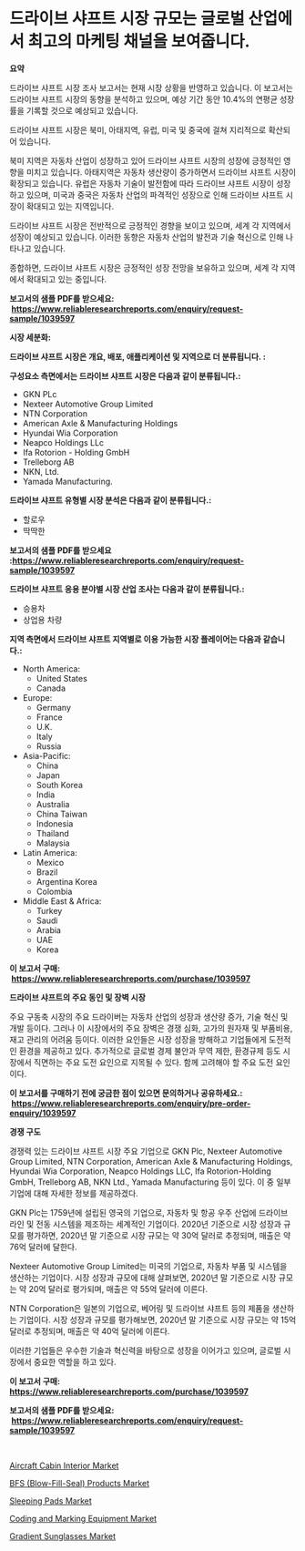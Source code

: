 <p><h1>드라이브 샤프트 시장 규모는 글로벌 산업에서 최고의 마케팅 채널을 보여줍니다.</h1></p><p><strong>요약</strong></p>
<p><p>드라이브 샤프트 시장 조사 보고서는 현재 시장 상황을 반영하고 있습니다. 이 보고서는 드라이브 샤프트 시장의 동향을 분석하고 있으며, 예상 기간 동안 10.4%의 연평균 성장률을 기록할 것으로 예상되고 있습니다. </p><p>드라이브 샤프트 시장은 북미, 아태지역, 유럽, 미국 및 중국에 걸쳐 지리적으로 확산되어 있습니다. </p><p>북미 지역은 자동차 산업이 성장하고 있어 드라이브 샤프트 시장의 성장에 긍정적인 영향을 미치고 있습니다. 아태지역은 자동차 생산량이 증가하면서 드라이브 샤프트 시장이 확장되고 있습니다. 유럽은 자동차 기술이 발전함에 따라 드라이브 샤프트 시장이 성장하고 있으며, 미국과 중국은 자동차 산업의 파격적인 성장으로 인해 드라이브 샤프트 시장이 확대되고 있는 지역입니다. </p><p>드라이브 샤프트 시장은 전반적으로 긍정적인 경향을 보이고 있으며, 세계 각 지역에서 성장이 예상되고 있습니다. 이러한 동향은 자동차 산업의 발전과 기술 혁신으로 인해 나타나고 있습니다. </p><p>종합하면, 드라이브 샤프트 시장은 긍정적인 성장 전망을 보유하고 있으며, 세계 각 지역에서 확대되고 있는 중입니다. </p></p>
<p><strong>보고서의 샘플 PDF를 받으세요: &nbsp;<a href="https://www.reliableresearchreports.com/enquiry/request-sample/1039597">https://www.reliableresearchreports.com/enquiry/request-sample/1039597</a></strong></p>
<p><strong>시장 세분화:</strong></p>
<p><strong> 드라이브 샤프트 시장은 개요, 배포, 애플리케이션 및 지역으로 더 분류됩니다. :</strong></p>
<p><strong>구성요소 측면에서는 드라이브 샤프트 시장은 다음과 같이 분류됩니다.:</strong></p>
<p><ul><li>GKN PLc</li><li>Nexteer Automotive Group Limited</li><li>NTN Corporation</li><li>American Axle & Manufacturing Holdings</li><li>Hyundai Wia Corporation</li><li>Neapco Holdings LLc</li><li>Ifa Rotorion - Holding GmbH</li><li>Trelleborg AB</li><li>NKN, Ltd.</li><li>Yamada Manufacturing.</li></ul></p>
<p><strong> 드라이브 샤프트 유형별 시장 분석은 다음과 같이 분류됩니다.:</strong></p>
<p><ul><li>할로우</li><li>딱딱한</li></ul></p>
<p><strong>보고서의 샘플 PDF를 받으세요 :<a href="https://www.reliableresearchreports.com/enquiry/request-sample/1039597">https://www.reliableresearchreports.com/enquiry/request-sample/1039597</a></strong></p>
<p><strong> 드라이브 샤프트 응용 분야별 시장 산업 조사는 다음과 같이 분류됩니다.:</strong></p>
<p><ul><li>승용차</li><li>상업용 차량</li></ul></p>
<p><strong>지역 측면에서 드라이브 샤프트 지역별로 이용 가능한 시장 플레이어는 다음과 같습니다.:</strong></p>
<p><ul>
    <li>
        North America:
        <ul>
            <li>United States</li>
            <li>Canada</li>
        </ul>
    </li>
    <li>
        Europe:
        <ul>
            <li>Germany</li>
            <li>France</li>
            <li>U.K.</li>
            <li>Italy</li>
            <li>Russia</li>
        </ul>
    </li>
    <li>
        Asia-Pacific:
        <ul>
            <li>China</li>
            <li>Japan</li>
            <li>South Korea</li>
            <li>India</li>
            <li>Australia</li>
            <li>China Taiwan</li>
            <li>Indonesia</li>
            <li>Thailand</li>
            <li>Malaysia</li>
        </ul>
    </li>
    <li>
        Latin America:
        <ul>
            <li>Mexico</li>
            <li>Brazil</li>
            <li>Argentina Korea</li>
            <li>Colombia</li>
        </ul>
    </li>
    <li>
        Middle East & Africa:
        <ul>
            <li>Turkey</li>
            <li>Saudi</li>
            <li>Arabia</li>
            <li>UAE</li>
            <li>Korea</li>
        </ul>
    </li>
    </ul></p>
<p><strong>이 보고서 구매: &nbsp;<a href="https://www.reliableresearchreports.com/purchase/1039597">https://www.reliableresearchreports.com/purchase/1039597</a></strong></p>
<p><strong>드라이브 샤프트의 주요 동인 및 장벽 시장</strong></p>
<p><p>주요 구동축 시장의 주요 드라이버는 자동차 산업의 성장과 생산량 증가, 기술 혁신 및 개발 등이다. 그러나 이 시장에서의 주요 장벽은 경쟁 심화, 고가의 원자재 및 부품비용, 재고 관리의 어려움 등이다. 이러한 요인들은 시장 성장을 방해하고 기업들에게 도전적인 환경을 제공하고 있다. 추가적으로 글로벌 경제 불안과 무역 제한, 환경규제 등도 시장에서 직면하는 주요 도전 요인으로 지목될 수 있다. 함께 고려해야 할 주요 도전 요인이다.</p></p>
<p><strong>이 보고서를 구매하기 전에 궁금한 점이 있으면 문의하거나 공유하세요.: &nbsp;<a href="https://www.reliableresearchreports.com/enquiry/pre-order-enquiry/1039597">https://www.reliableresearchreports.com/enquiry/pre-order-enquiry/1039597</a></strong></p>
<p><strong>경쟁 구도</strong></p>
<p><p>경쟁력 있는 드라이브 샤프트 시장 주요 기업으로 GKN Plc, Nexteer Automotive Group Limited, NTN Corporation, American Axle & Manufacturing Holdings, Hyundai Wia Corporation, Neapco Holdings LLC, Ifa Rotorion-Holding GmbH, Trelleborg AB, NKN Ltd., Yamada Manufacturing 등이 있다. 이 중 일부 기업에 대해 자세한 정보를 제공하겠다.</p><p>GKN Plc는 1759년에 설립된 영국의 기업으로, 자동차 및 항공 우주 산업에 드라이브 라인 및 전동 시스템을 제조하는 세계적인 기업이다. 2020년 기준으로 시장 성장과 규모를 평가하면, 2020년 말 기준으로 시장 규모는 약 30억 달러로 추정되며, 매출은 약 76억 달러에 달한다.</p><p>Nexteer Automotive Group Limited는 미국의 기업으로, 자동차 부품 및 시스템을 생산하는 기업이다. 시장 성장과 규모에 대해 살펴보면, 2020년 말 기준으로 시장 규모는 약 20억 달러로 평가되며, 매출은 약 55억 달러에 이른다.</p><p>NTN Corporation은 일본의 기업으로, 베어링 및 드라이브 샤프트 등의 제품을 생산하는 기업이다. 시장 성장과 규모를 평가해보면, 2020년 말 기준으로 시장 규모는 약 15억 달러로 추정되며, 매출은 약 40억 달러에 이른다.</p><p>이러한 기업들은 우수한 기술과 혁신력을 바탕으로 성장을 이어가고 있으며, 글로벌 시장에서 중요한 역할을 하고 있다.</p></p>
<p><strong>이 보고서 구매: &nbsp; <a href="https://www.reliableresearchreports.com/purchase/1039597">https://www.reliableresearchreports.com/purchase/1039597</a></strong></p>
<p><strong>보고서의 샘플 PDF를 받으세요: &nbsp;<a href="https://www.reliableresearchreports.com/enquiry/request-sample/1039597">https://www.reliableresearchreports.com/enquiry/request-sample/1039597</a></strong><strong></strong></p>
<p>&nbsp;</p>
<p><p><a href="https://faithful-glue-af3.notion.site/Aircraft-Cabin-Interior-Market-Research-Report-Unlocks-Analysis-on-the-Market-Financial-Status-Mark-0ca1514f41124f26b0be00ae5afcca97">Aircraft Cabin Interior Market</a></p><p><a href="https://view.publitas.com/reportprime-1/bfs-blow-fill-seal-products-market-size-2024-2031-global-industrial-analysis-key-geographical-regions-market-share-top-key-players-product-types-and-forecast-research-report/">BFS (Blow-Fill-Seal) Products Market</a></p><p><a href="https://github.com/rahu1506/Market-Research-Report-List-3/blob/main/sleeping-pads-market.md">Sleeping Pads Market</a></p><p><a href="https://view.publitas.com/reportprime-1/coding-and-marking-equipment-market-size-growth-and-forecast-from-2024-2031/">Coding and Marking Equipment Market</a></p><p><a href="https://github.com/juniordelafrance/Market-Research-Report-List-2/blob/main/gradient-sunglasses-market.md">Gradient Sunglasses Market</a></p></p>